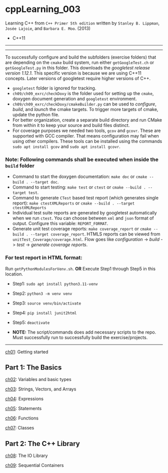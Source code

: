 # cppLearning_003

Learning C++ from `C++ Primer 5th edition` written by `Stanley B. Lippman`, `Josée Lajoie`, and
`Barbara E. Moo`. (2013)

- C++11

---
---

To successfully configure and build the subfolders (exercise folders) that are depending on
the `cmake` build system, run either `getGoogleTest.ch` or `getGoogleTest.py` in this folder. 
This downloads the *googletest release version 1.12.1*. This specific version is because we are 
using C++11 concepts. Later versions of googletest require higher versions of C++.

- `googletest` folder is ignored for tracking.
- `ch09/ch09_exrc/checkDoxy` is the folder used for setting up the `cmake`, doxygen document generation and `googletest` environment.
- `ch09/ch09_exrc/checkDoxy/cmakeBuilder.py` can be used to *configure*, *build*, and *launch* the cmake targets. To trigger more targets of cmake, update the python file.
- For better organization, create a separate build directory and run CMake from within it to keep your source and build files distinct.
- For coverage purposes we needed two tools, `gcov` and `gcovr`. These are supported with GCC compiler. That means configuration may fail when using other compilers. These tools can be installed using the commands `sudo apt install gcov` and `sudo apt install gcovr`.



### **Note: Following commands shall be executed when inside the `build` folder**
- Command to start the doxygen documentation: `make doc` or `cmake --build . --target doc`.
- Command to start testing: `make test` or `ctest` or `cmake --build . --target test`.
- Command to generate `CTest` based test report (which generates single report): `make ctestXMLReports` or `cmake --build . --target ctestXMLReports`
- Individual test suite reports are generated by googletest automatically when we run `ctest`. You can choose between `xml` and `json` format of output. Configure this variable: `REPORT_FORMAT`.
- Generate unit test coverage reports: `make coverage_report` or `cmake --build . --target coverage_report`. HTMLS reports can be viewed from `unitTest_Coverage/coverage.html`. Flow goes like *configuration* -> *build* -> *test* -> *generate coverage reports*.

### **For test report in HTML format:**

Run `getPythonModulesForVenv.sh`. **OR** Execute Step1 through Step5 in this location.

- Step1: `sudo apt install python3.11-venv`
- Step2: `python3 -m venv venv`
- Step3: `source venv/bin/activate`
- Step4: `pip install junit2html`
- Step5: `deactivate`

- **NOTE:** The script/commands does add necessary scripts to the repo. Must successfully run to successfully build the exercise/projects. 

---

[ch01](./ch01/): Getting started

## Part 1: The Basics

[ch02](./ch02/): Variables and basic types

[ch03](./ch03/): Strings, Vectors, and Arrays

[ch04](./ch04/): Expressions

[ch05](./ch05/): Statements

[ch06](./ch06/): Functions

[ch07](./ch07/): Classes

## Part 2: The C++ Library

[ch08](./ch08/): The IO Library

[ch09](./ch09/): Sequential Containers